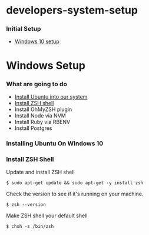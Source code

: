 # developers-system-setup

### Initial Setup

- [Windows 10 setup](#windows-setup)

# Windows Setup
### What are going to do

- [Install Ubuntu into our system](#installing-ubuntu-on-windows-10)
- [Install ZSH shell](#install-zsh-shell)
- Install OhMyZSH plugin
- Install Node via NVM
- Install Ruby via RBENV
- Install Postgres

### Installing Ubuntu On Windows 10

### Install ZSH Shell

Update and install ZSH shell

    $ sudo apt-get update && sudo apt-get -y install zsh

Check the version to see if it's running on your machine.

    $ zsh --version

Make ZSH shell your default shell

    $ chsh -s /bin/zsh
